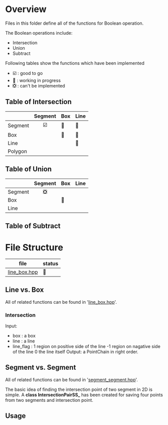 # Overview 

Files in this folder define all of the functions for Boolean operation.

The Boolean operations include:

- Intersection
- Union
- Subtract

Following tables show the functions which have been implemented

- :ballot_box_with_check: : good to go
- :construction: : working in progress
- :negative_squared_cross_mark: : can't be implemented

## Table of Intersection
|          |        Segment          |  Box         | Line         |
|----------|:-----------------------:|--------------|--------------|
| Segment  | :ballot_box_with_check: |:construction:|:construction:|
| Box      |                         |:construction:|:construction:|
| Line     |                         |              |:construction:|
| Polygon  |                         |              |              |


## Table of Union
|          |             Segment          |  Box         | Line     |
|----------|:----------------------------:|--------------|----------|
| Segment  |:negative_squared_cross_mark: |              |          |
| Box      |                              |:construction:|          |
| Line     |                              |              |          |

## Table of Subtract

# File Structure
| file | status |
|------|---------|
|[line_box.hpp](line_box.hpp)| :construction: |

## Line vs. Box

All of related functions can be found in '[line_box.hpp](line_box.hpp)'.

### Intersection
Input: 
- box       : a box
- line      : a line 
- line_flag : 1 region on positive side of the line
             -1 region on nagative side of the line
              0 the line itself
Output: a PointChain in right order.

## Segment vs. Segment

All of related functions can be found in '[segment_segment.hpp](segment_segment.hpp)'. 

The basic idea of finding the intersection point of two segment in 2D is simple. A **class IntersectionPairSS_** has been created for saving four points from two segments and intersection point.



## Usage
